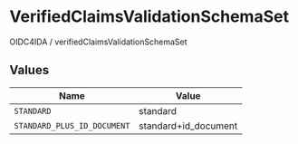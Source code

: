 # VerifiedClaimsValidationSchemaSet

OIDC4IDA / verifiedClaimsValidationSchemaSet



## Values

| Name                        | Value                       |
| --------------------------- | --------------------------- |
| `STANDARD`                  | standard                    |
| `STANDARD_PLUS_ID_DOCUMENT` | standard+id_document        |